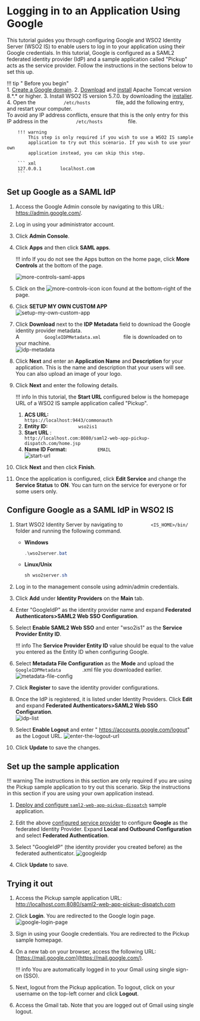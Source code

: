 # Logging in to an Application Using Google

This tutorial guides you through configuring Google and WSO2 Identity
Server (WSO2 IS) to enable users to log in to your application using
their Google credentials. In this tutorial, Google is configured as a
SAML2 federated identity provider (IdP) and a sample application called
"Pickup" acts as the service provider. Follow the instructions in the
sections below to set this up.

!!! tip " Before you begin"  
    1.  [Create a Google domain](https://www.bettercloud.com/monitor/the-academy/create-google-apps-domain-three-easy-steps/).
    2.  [Download](https://tomcat.apache.org/download-80.cgi) and
        [install](https://tomcat.apache.org/download-80.cgi) Apache Tomcat
        version 8.\*.\* or higher.
    3.  Install WSO2 IS version 5.7.0. by downloading the
        [installer](https://wso2.com/identity-and-access-management/install/).
    4.  Open the `           /etc/hosts          ` file, add the following
        entry, and restart your computer.  
        To avoid any IP address conflicts, ensure that this is the only
        entry for this IP address in the `           /etc/hosts          `
        file.
    
        !!! warning
			This step is only required if you wish to use a WSO2 IS sample
			application to try out this scenario. If you wish to use your own
			application instead, you can skip this step.
            
		``` xml
		127.0.0.1       localhost.com
		```


## Set up Google as a SAML IdP

1.  Access the Google Admin console by navigating to this URL:
    <https://admin.google.com/>.
2.  Log in using your administrator account.
3.  Click **Admin Console**.
4.  Click **Apps** and then click **SAML apps**.
	
	!!! info 
		If you do not see the Apps button on the home page, click **More
		Controls** at the bottom of the page.

	![more-controls-saml-apps](../assets/img/tutorials/more-controls-saml-apps.png)
	

5.  Click on the 
    ![more-controls-icon](../assets/img/tutorials/more-controls-icon.png) icon found at
    the bottom-right of the page.
6.  Click **SETUP MY OWN CUSTOM APP**  
    ![setup-my-own-custom-app](../assets/img/tutorials/setup-my-own-custom-app.png)
    
7.  Click **Download** next to the **IDP Metadata** field to download
    the Google identity provider metadata.  
    A `          GoogleIDPMetadata.xml         ` file is downloaded on
    to your machine.  
    ![idp-metadata](../assets/img/tutorials/idp-metadata.png)
    
8.  Click **Next** and enter an **Application Name** and **Description**
    for your application. This is the name and description that your
    users will see.  
    You can also upload an image of your logo.
9.  Click **Next** and enter the following details.

    !!! info 
		In this tutorial, the **Start URL** configured below is the homepage
		URL of a WSO2 IS sample application called "Pickup".

    1.  **ACS URL:**
        `                         https://localhost:9443/commonauth                       `
    2.  **Entity ID:** `            wso2is1           `
    3.  **Start URL** :
        `                         http://localhost.com:8080/saml2-web-app-pickup-dispatch.com/home.jsp                       `
    4.  **Name ID Format:** `            EMAIL           `
        `                       `
        ![start-url](../assets/img/tutorials/start-url.png)

10. Click **Next** and then click **Finish**.
11. Once the application is configured, click **Edit Service** and
    change the **Service Status** to **ON**. You can turn on the
    service for everyone or for some users only.

## Configure Google as a SAML IdP in WSO2 IS

1.  Start WSO2 Identity Server by navigating to
    `           <IS_HOME>/bin/          ` folder and running the
    following command.

    -   **Windows**
		``` java
		.\wso2server.bat
		```
    -   **Linux/Unix**
    	``` java
    	sh wso2server.sh
   	 	```

2.  Log in to the management console using admin/admin credentials.
3.  Click **Add** under **Identity Providers** on the **Main** tab.
4.  Enter "GoogleIdP" as the identity provider name and expand
    **Federated Authenticators\>SAML2 Web SSO Configuration**.
5.  Select **Enable SAML2 Web SSO** and enter "wso2is1" as the **Service
    Provider Entity ID**.

    !!! info 
		The **Service Provider Entity ID** value should be equal to the
		value you entered as the Entity ID when configuring Google.

6.  Select **Metadata File Configuration** as the **Mode** and upload
    the `          GoogleIDPMetadata         `.xml file you downloaded
    earlier.  
    ![metadata-file-config](../assets/img/tutorials/metadata-file-config.png)
    
7.  Click **Register** to save the identity provider configurations.
8.  Once the IdP is registered, it is listed under Identity
    Providers. Click **Edit** and expand **Federated
    Authenticators\>SAML2 Web SSO Configuration**.  
    ![idp-list](../assets/img/tutorials/idp-list.png)
    
9.  Select **Enable Logout** and enter "
    https://accounts.google.com/logout" as the Logout URL.
    ![enter-the-logout-url](../assets/img/tutorials/enter-the-logout-url.png)
    
10. Click **Update** to save the changes.

## Set up the sample application

!!! warning
    The instructions in this section are only required if you are using the
    Pickup sample application to try out this scenario. Skip the
    instructions in this section if you are using your own application
    instead.
    
1.  [Deploy and configure `saml2-web-app-pickup-dispatch`](../../learn/deploying-the-sample-app/#deploying-the-saml2-web-app-pickup-dispatch-webapp)
    sample application.
2.  Edit the above
    [configured service provider](../../learn/deploying-the-sample-app/#configuring-the-service-provider_2)
    to configure **Google** as the federated Identity Provider. Expand
    **Local and Outbound Configuration** and select **Federated
    Authentication**.
9.  Select "GoogleIdP" (the identity provider you created before) as the
    federated authenticator.
    ![googleidp](../assets/img/tutorials/googleidp.png)
    
10. Click **Update** to save.

## Trying it out

1.  Access the Pickup sample application URL:
    <http://localhost.com:8080/saml2-web-app-pickup-dispatch.com>
2.  Click **Login**. You are redirected to the Google login page.  
    ![google-login-page](../assets/img/tutorials/google-login-page.png)
    
3.  Sign in using your Google credentials. You are redirected to the
    Pickup sample homepage.
4.  On a new tab on your browser, access the following URL:
    [https://mail.google.com](https://mail.google.com/).

    !!! info 
    	You are automatically logged in to your Gmail using single sign-on (SSO).

5.  Next, logout from the Pickup application. To logout, click on your
    username on the top-left corner and click **Logout**.
6.  Access the Gmail tab. Note that you are logged out of Gmail using
    single logout.
